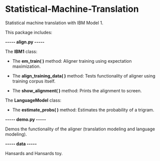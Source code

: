 # Statistical-Machine-Translation
Statistical machine translation with IBM Model 1.

This package includes:

**----- align.py -----**

The **IBM1** class:

* The **em_train( )** method: Aligner training using expectation maximization.

* The **align_training_data( )** method: Tests functionality of aligner using training corpus itself.

* The **show_alignment( )** method: Prints the alignment to screen.

The **LanguageModel** class:

* The **estimate_probs( )** method: Estimates the probability of a trigram.

**----- demo.py -----**

Demos the functionality of the aligner (translation modeling and language modeling).

**----- data -----**

Hansards and Hansards toy.
